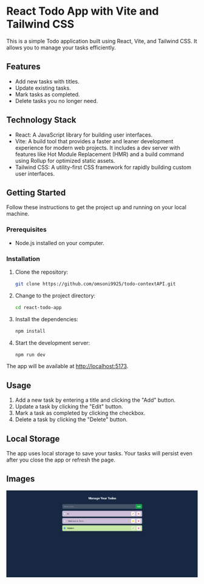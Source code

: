 # React Todo App with Vite and Tailwind CSS

This is a simple Todo application built using React, Vite, and Tailwind CSS. It allows you to manage your tasks efficiently.

## Features

- Add new tasks with titles.
- Update existing tasks.
- Mark tasks as completed.
- Delete tasks you no longer need.

## Technology Stack

- React: A JavaScript library for building user interfaces.
- Vite: A build tool that provides a faster and leaner development experience for modern web projects. It includes a dev server with features like Hot Module Replacement (HMR) and a build command using Rollup for optimized static assets.
- Tailwind CSS: A utility-first CSS framework for rapidly building custom user interfaces.

## Getting Started

Follow these instructions to get the project up and running on your local machine.

### Prerequisites

- Node.js installed on your computer.

### Installation

1. Clone the repository:

   ```sh
   git clone https://github.com/omsoni9925/todo-contextAPI.git
   ```

2. Change to the project directory:

   ```sh
   cd react-todo-app
   ```

3. Install the dependencies:

   ```sh
   npm install
   ```

4. Start the development server:

   ```sh
   npm run dev
   ```

The app will be available at [http://localhost:5173](http://localhost:5173).

## Usage

1. Add a new task by entering a title and clicking the "Add" button.
2. Update a task by clicking the "Edit" button.
3. Mark a task as completed by clicking the checkbox.
4. Delete a task by clicking the "Delete" button.

## Local Storage

The app uses local storage to save your tasks. Your tasks will persist even after you close the app or refresh the page.

## Images

![Screenshot](/src/Screenshot%202023-10-20%20132918.png)
